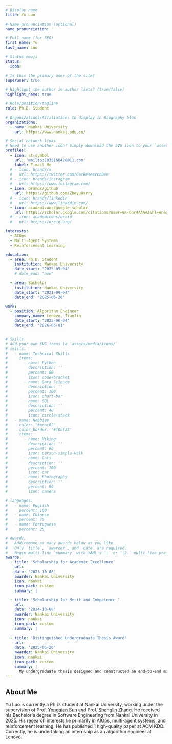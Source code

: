 ```yaml
---
# Display name
title: Yu Luo

# Name pronunciation (optional)
name_pronunciation: 

# Full name (for SEO)
first_name: Yu
last_name: Luo

# Status emoji
status:
  icon: 

# Is this the primary user of the site?
superuser: true

# Highlight the author in author lists? (true/false)
highlight_name: true

# Role/position/tagline
role: Ph.D. Student

# Organizations/Affiliations to display in Biography blox
organizations:
  - name: Nankai University
    url: https://www.nankai.edu.cn/

# Social network links
# Need to use another icon? Simply download the SVG icon to your `assets/media/icons/` folder.
profiles:
  - icon: at-symbol
    url: 'mailto:1035168426@11.com'
    label: E-mail Me
  # - icon: brands/x
  #   url: https://twitter.com/GetResearchDev
  # - icon: brands/instagram
  #   url: https://www.instagram.com/
  - icon: brands/github
    url: https://github.com/ZheyuHarry
  # - icon: brands/linkedin
  #   url: https://www.linkedin.com/
  - icon: academicons/google-scholar
    url: https://scholar.google.com/citations?user=GK-Oor4AAAAJ&hl=en&oi=sra
  # - icon: academicons/orcid
  #   url: https://orcid.org/

interests:
  - AIOps
  - Multi-Agent Systems
  - Reinforcement Learning

education:
  - area: Ph.D. Student
    institution: Nankai University
    date_start: "2025-09-04"
    # date_end: "now"

  - area: Bachelor
    institution: Nankai University
    date_start: "2021-09-04"
    date_end: "2025-06-20"

work:
  - position: Algorithm Engineer
    company_name: Lenovo, TianJin
    date_start: "2025-06-04"
    date_end: "2026-05-01"


# Skills
# Add your own SVG icons to `assets/media/icons/`
# skills:
#   - name: Technical Skills
#     items:
#       - name: Python
#         description: ''
#         percent: 80
#         icon: code-bracket
#       - name: Data Science
#         description: ''
#         percent: 100
#         icon: chart-bar
#       - name: SQL
#         description: ''
#         percent: 40
#         icon: circle-stack
#   - name: Hobbies
#     color: '#eeac02'
#     color_border: '#f0bf23'
#     items:
#       - name: Hiking
#         description: ''
#         percent: 60
#         icon: person-simple-walk
#       - name: Cats
#         description: ''
#         percent: 100
#         icon: cat
#       - name: Photography
#         description: ''
#         percent: 80
#         icon: camera

# languages:
#   - name: English
#     percent: 100
#   - name: Chinese
#     percent: 75
#   - name: Portuguese
#     percent: 25

# Awards.
#   Add/remove as many awards below as you like.
#   Only `title`, `awarder`, and `date` are required.
#   Begin multi-line `summary` with YAML's `|` or `|2-` multi-line prefix and indent 2 spaces below.
awards:
  - title: 'Scholarship for Academic Excellence'
    url: 
    date: '2023-10-08'
    awarder: Nankai University
    icon: nankai
    icon_pack: custom
    summary: |

  - title: 'Scholarship for Merit and Competence '
    url: 
    date: '2024-10-08'
    awarder: Nankai University
    icon: nankai
    icon_pack: custom
    summary: |
      
  - title: 'Distinguished Undergraduate Thesis Award'
    url: 
    date: '2025-06-20'
    awarder: Nankai University
    icon: nankai
    icon_pack: custom
    summary: |
      My undergraduate thesis designed and constructed an end-to-end microservice system fault management framework based on multi-agent collaboration. Verified by comprehensive experiments, it demonstrates high practicality, and was ultimately awarded the Distinguished Undergraduate Thesis Award.
---
```


## About Me

Yu Luo is currently a Ph.D. student at Nankai University, working under the supervision of Prof. [Yongqian Sun](https://nkcs.iops.ai/yongqiansun/) and Prof. [Shenglin Zhang](https://nkcs.iops.ai/shenglinzhang/). He received his Bachelor's degree in Software Engineering from Nankai University in 2025. His research interests lie primarily in AIOps, multi-agent systems, and reinforcement learning. He has published 1 high-quality paper at ACM KDD. Currently, he is undertaking an internship as an algorithm engineer at Lenovo.
